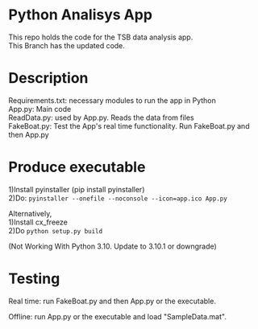 # Python Analisys App

This repo holds the code for the TSB data analysis app.\
This Branch has the updated code.

# Description

Requirements.txt: necessary modules to run the app in Python\
App.py: Main code\
ReadData.py: used by App.py. Reads the data from files\
FakeBoat.py: Test the App's real time functionality. Run FakeBoat.py and then App.py

# Produce executable

1)Install pyinstaller (pip install pyinstaller) \
2)Do: ``` pyinstaller --onefile --noconsole --icon=app.ico App.py ```

Alternatively,\
1)Install cx_freeze\
2)Do ``` python setup.py build ```

(Not Working With Python 3.10. Update to 3.10.1 or downgrade)

# Testing

Real time: run FakeBoat.py and then App.py or the executable.

Offline: run App.py or the executable and load "SampleData.mat".





